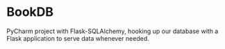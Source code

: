 # BookDB

PyCharm project with Flask-SQLAlchemy, hooking up our database with a Flask application to serve data whenever needed.
